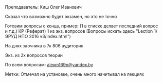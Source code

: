 Преподаватель: Киш Олег Иванович

Сказал что возможно будет экзамен, но это не точно

Готовим вопросы с конца, пример: (1 в списке делает последний вопрос и т.д.)
КР (Реферат) 1 из экз. вопросов (Вопросы искать здесь "Lection 1/ЭРУД НПО 2016 v3/index.html")

На днях заочника в 7к 806 аудитория

Экз. из 2х вопросов теории

По всем вопросам: alexm169n@yandex.by

Метки: Отмечал на установке, очень много начитывал на лекциях
